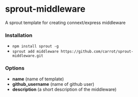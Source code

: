 # sprout-middleware

A sprout template for creating connext/express middleware

### Installation

- `npm install sprout -g`
- `sprout add middleware https://github.com/carrot/sprout-middleware.git`

### Options

- **name** (name of template)
- **github_username** (name of github user)
- **description** (a short description of the middleware)

